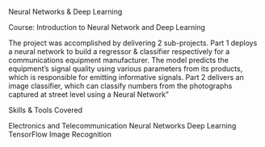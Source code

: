 Neural Networks & Deep Learning

Course: Introduction to Neural Network and Deep Learning

The project was accomplished by delivering 2 sub-projects. Part 1 deploys a neural network to build a regressor & classifier respectively for a communications equipment manufacturer. The model predicts the equipment’s signal quality using various parameters from its products, which is responsible for emitting informative signals. Part 2 delivers an image classifier, which can classify numbers from the photographs captured at street level using a Neural Network”

Skills & Tools Covered

Electronics and Telecommunication
Neural Networks
Deep Learning
TensorFlow
Image Recognition
